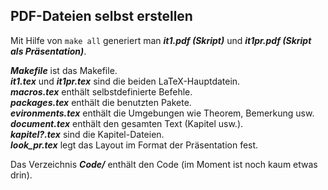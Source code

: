 ## PDF-Dateien selbst erstellen

Mit Hilfe von ```make all``` generiert man ***it1.pdf (Skript)*** und ***it1pr.pdf (Skript als Präsentation)***. <br>

***Makefile*** ist das Makefile. <br>
***it1.tex*** und ***it1pr.tex*** sind die beiden LaTeX-Hauptdatein. <br>
***macros.tex*** enthält selbstdefinierte Befehle. <br>
***packages.tex*** enthält die benutzten Pakete. <br>
***evironments.tex*** enthält die Umgebungen wie Theorem, Bemerkung usw. <br>
***document.tex*** enthält den gesamten Text (Kapitel usw.). <br>
***kapitel?.tex*** sind die Kapitel-Dateien. <br>
***look_pr.tex*** legt das Layout im Format der Präsentation fest. <br>

Das Verzeichnis ***Code/*** enthält den Code (im Moment ist noch kaum etwas drin).

